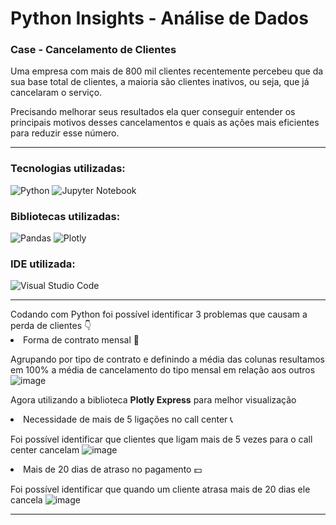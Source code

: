 # Python Insights - Análise de Dados
### Case - Cancelamento de Clientes

Uma empresa com mais de 800 mil clientes recentemente percebeu que da sua base total de clientes, a maioria são clientes inativos, ou seja, que já cancelaram o serviço.

Precisando melhorar seus resultados ela quer conseguir entender os principais motivos desses cancelamentos e quais as ações mais eficientes para reduzir esse número.
<hr>

### Tecnologias utilizadas:

![Python](https://img.shields.io/badge/python-3670A0?style=for-the-badge&logo=python&logoColor=ffdd54) 
![Jupyter Notebook](https://img.shields.io/badge/jupyter-%23FA0F00.svg?style=for-the-badge&logo=jupyter&logoColor=white)

### Bibliotecas utilizadas:

![Pandas](https://img.shields.io/badge/pandas-%23150458.svg?style=for-the-badge&logo=pandas&logoColor=white)
![Plotly](https://img.shields.io/badge/Plotly-%233F4F75.svg?style=for-the-badge&logo=plotly&logoColor=white)

### IDE utilizada:

![Visual Studio Code](https://img.shields.io/badge/Visual%20Studio%20Code-0078d7.svg?style=for-the-badge&logo=visual-studio-code&logoColor=white)

<hr>
Codando com Python foi possível identificar 3 problemas que causam a perda de clientes 👇

<li> Forma de contrato mensal 📆 </li>

Agrupando por tipo de contrato e definindo a média das colunas resultamos em 100% a média de cancelamento do tipo mensal em relação aos outros
![image](https://github.com/nayara-lucia/python-insights/assets/126920974/78ee03a7-7a6d-48f9-b038-991dfd2bd2f2)

Agora utilizando a biblioteca <b>Plotly Express</b> para melhor visualização

<li> Necessidade de mais de 5 ligações no call center 📞</li>

Foi possível identificar que clientes que ligam mais de 5 vezes para o call center cancelam
![image](https://github.com/nayara-lucia/python-insights/assets/126920974/36ab23da-a190-4bd4-aa0e-94ec86f6b289)

<li> Mais de 20 dias de atraso no pagamento 💵</li>

Foi possível identificar que quando um cliente atrasa mais de 20 dias ele cancela
![image](https://github.com/nayara-lucia/python-insights/assets/126920974/f6fa6625-bc67-4c3f-a998-5273846643d3)
<hr>
